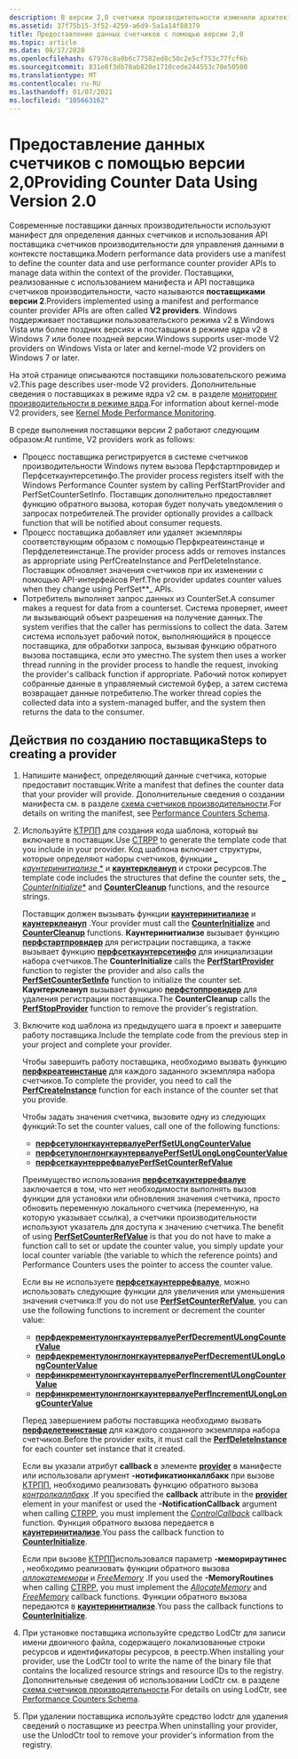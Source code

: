 ```yaml
---
description: В версии 2,0 счетчики производительности изменили архитектуру, чтобы упростить процесс предоставления данных счетчиков потребителям.
ms.assetid: 37f75b15-3f52-4259-a6d9-5a1a14f88379
title: Предоставление данных счетчиков с помощью версии 2,0
ms.topic: article
ms.date: 08/17/2020
ms.openlocfilehash: 67976c8a0b6c77582ed8c50c2e5cf753c77fcf6b
ms.sourcegitcommit: 831e8f3db78ab820e1710cede244553c70e50500
ms.translationtype: MT
ms.contentlocale: ru-RU
ms.lasthandoff: 01/07/2021
ms.locfileid: "105663162"
---
```

# <a name="providing-counter-data-using-version-20"></a><span data-ttu-id="30487-103">Предоставление данных счетчиков с помощью версии 2,0</span><span class="sxs-lookup"><span data-stu-id="30487-103">Providing Counter Data Using Version 2.0</span></span>

<span data-ttu-id="30487-104">Современные поставщики данных производительности используют манифест для определения данных счетчиков и использования API поставщика счетчиков производительности для управления данными в контексте поставщика.</span><span class="sxs-lookup"><span data-stu-id="30487-104">Modern performance data providers use a manifest to define the counter data and use performance counter provider APIs to manage data within the context of the provider.</span></span> <span data-ttu-id="30487-105">Поставщики, реализованные с использованием манифеста и API поставщика счетчиков производительности, часто называются **поставщиками версии 2**.</span><span class="sxs-lookup"><span data-stu-id="30487-105">Providers implemented using a manifest and performance counter provider APIs are often called **V2 providers**.</span></span> <span data-ttu-id="30487-106">Windows поддерживает поставщики пользовательского режима v2 в Windows Vista или более поздних версиях и поставщики в режиме ядра v2 в Windows 7 или более поздней версии.</span><span class="sxs-lookup"><span data-stu-id="30487-106">Windows supports user-mode V2 providers on Windows Vista or later and kernel-mode V2 providers on Windows 7 or later.</span></span>

<span data-ttu-id="30487-107">На этой странице описываются поставщики пользовательского режима v2.</span><span class="sxs-lookup"><span data-stu-id="30487-107">This page describes user-mode V2 providers.</span></span> <span data-ttu-id="30487-108">Дополнительные сведения о поставщиках в режиме ядра v2 см. в разделе [мониторинг производительности в режиме ядра](/windows-hardware/drivers/devtest/kernel-mode-performance-monitoring).</span><span class="sxs-lookup"><span data-stu-id="30487-108">For information about kernel-mode V2 providers, see [Kernel Mode Performance Monitoring](/windows-hardware/drivers/devtest/kernel-mode-performance-monitoring).</span></span>

<span data-ttu-id="30487-109">В среде выполнения поставщики версии 2 работают следующим образом:</span><span class="sxs-lookup"><span data-stu-id="30487-109">At runtime, V2 providers work as follows:</span></span>

- <span data-ttu-id="30487-110">Процесс поставщика регистрируется в системе счетчиков производительности Windows путем вызова Перфстартпровидер и Перфсеткаунтерсетинфо.</span><span class="sxs-lookup"><span data-stu-id="30487-110">The provider process registers itself with the Windows Performance Counter system by calling PerfStartProvider and PerfSetCounterSetInfo.</span></span> <span data-ttu-id="30487-111">Поставщик дополнительно предоставляет функцию обратного вызова, которая будет получать уведомления о запросах потребителей.</span><span class="sxs-lookup"><span data-stu-id="30487-111">The provider optionally provides a callback function that will be notified about consumer requests.</span></span>
- <span data-ttu-id="30487-112">Процесс поставщика добавляет или удаляет экземпляры соответствующим образом с помощью Перфкреатеинстанце и Перфделетеинстанце.</span><span class="sxs-lookup"><span data-stu-id="30487-112">The provider process adds or removes instances as appropriate using PerfCreateInstance and PerfDeleteInstance.</span></span> <span data-ttu-id="30487-113">Поставщик обновляет значения счетчиков при их изменении с помощью API-интерфейсов Perf.</span><span class="sxs-lookup"><span data-stu-id="30487-113">The provider updates counter values when they change using PerfSet\*\*_ APIs.</span></span>
- <span data-ttu-id="30487-114">Потребитель выполняет запрос данных из CounterSet.</span><span class="sxs-lookup"><span data-stu-id="30487-114">A consumer makes a request for data from a counterset.</span></span> <span data-ttu-id="30487-115">Система проверяет, имеет ли вызывающий объект разрешения на получение данных.</span><span class="sxs-lookup"><span data-stu-id="30487-115">The system verifies that the caller has permissions to collect the data.</span></span> <span data-ttu-id="30487-116">Затем система использует рабочий поток, выполняющийся в процессе поставщика, для обработки запроса, вызывая функцию обратного вызова поставщика, если это уместно.</span><span class="sxs-lookup"><span data-stu-id="30487-116">The system then uses a worker thread running in the provider process to handle the request, invoking the provider's callback function if appropriate.</span></span> <span data-ttu-id="30487-117">Рабочий поток копирует собранные данные в управляемый системой буфер, а затем система возвращает данные потребителю.</span><span class="sxs-lookup"><span data-stu-id="30487-117">The worker thread copies the collected data into a system-managed buffer, and the system then returns the data to the consumer.</span></span>

## <a name="steps-to-creating-a-provider"></a><span data-ttu-id="30487-118">Действия по созданию поставщика</span><span class="sxs-lookup"><span data-stu-id="30487-118">Steps to creating a provider</span></span>

1. <span data-ttu-id="30487-119">Напишите манифест, определяющий данные счетчика, которые предоставит поставщик.</span><span class="sxs-lookup"><span data-stu-id="30487-119">Write a manifest that defines the counter data that your provider will provide.</span></span> <span data-ttu-id="30487-120">Дополнительные сведения о создании манифеста см. в разделе [схема счетчиков производительности](performance-counters-schema.md).</span><span class="sxs-lookup"><span data-stu-id="30487-120">For details on writing the manifest, see [Performance Counters Schema](performance-counters-schema.md).</span></span>
2. <span data-ttu-id="30487-121">Используйте [КТРПП](ctrpp.md) для создания кода шаблона, который вы включаете в поставщик.</span><span class="sxs-lookup"><span data-stu-id="30487-121">Use [CTRPP](ctrpp.md) to generate the template code that you include in your provider.</span></span> <span data-ttu-id="30487-122">Код шаблона включает структуры, которые определяют наборы счетчиков, функции [_ *каунтеринитиализе* \*](counterinitialize.md) и [**каунтерклеануп**](countercleanup.md) и строки ресурсов.</span><span class="sxs-lookup"><span data-stu-id="30487-122">The template code includes the structures that define the counter sets, the [_ *CounterInitialize*\*](counterinitialize.md) and [**CounterCleanup**](countercleanup.md) functions, and the resource strings.</span></span>

   <span data-ttu-id="30487-123">Поставщик должен вызывать функции [**каунтеринитиализе**](counterinitialize.md) и [**каунтерклеануп**](countercleanup.md) .</span><span class="sxs-lookup"><span data-stu-id="30487-123">Your provider must call the [**CounterInitialize**](counterinitialize.md) and [**CounterCleanup**](countercleanup.md) functions.</span></span> <span data-ttu-id="30487-124">**Каунтеринитиализе** вызывает функцию [**перфстартпровидер**](/windows/desktop/api/Perflib/nf-perflib-perfstartprovider) для регистрации поставщика, а также вызывает функцию [**перфсеткаунтерсетинфо**](/windows/desktop/api/Perflib/nf-perflib-perfsetcountersetinfo) для инициализации набора счетчиков.</span><span class="sxs-lookup"><span data-stu-id="30487-124">The **CounterInitialize** calls the [**PerfStartProvider**](/windows/desktop/api/Perflib/nf-perflib-perfstartprovider) function to register the provider and also calls the [**PerfSetCounterSetInfo**](/windows/desktop/api/Perflib/nf-perflib-perfsetcountersetinfo) function to initialize the counter set.</span></span> <span data-ttu-id="30487-125">**Каунтерклеануп** вызывает функцию [**перфстоппровидер**](/windows/desktop/api/Perflib/nf-perflib-perfstopprovider) для удаления регистрации поставщика.</span><span class="sxs-lookup"><span data-stu-id="30487-125">The **CounterCleanup** calls the [**PerfStopProvider**](/windows/desktop/api/Perflib/nf-perflib-perfstopprovider) function to remove the provider's registration.</span></span>

3. <span data-ttu-id="30487-126">Включите код шаблона из предыдущего шага в проект и завершите работу поставщика.</span><span class="sxs-lookup"><span data-stu-id="30487-126">Include the template code from the previous step in your project and complete your provider.</span></span>

   <span data-ttu-id="30487-127">Чтобы завершить работу поставщика, необходимо вызвать функцию [**перфкреатеинстанце**](/windows/desktop/api/Perflib/nf-perflib-perfcreateinstance) для каждого заданного экземпляра набора счетчиков.</span><span class="sxs-lookup"><span data-stu-id="30487-127">To complete the provider, you need to call the [**PerfCreateInstance**](/windows/desktop/api/Perflib/nf-perflib-perfcreateinstance) function for each instance of the counter set that you provide.</span></span>

   <span data-ttu-id="30487-128">Чтобы задать значения счетчика, вызовите одну из следующих функций:</span><span class="sxs-lookup"><span data-stu-id="30487-128">To set the counter values, call one of the following functions:</span></span>

   - [<span data-ttu-id="30487-129">**перфсетулонгкаунтервалуе**</span><span class="sxs-lookup"><span data-stu-id="30487-129">**PerfSetULongCounterValue**</span></span>](/windows/desktop/api/Perflib/nf-perflib-perfsetulongcountervalue)
   - [<span data-ttu-id="30487-130">**перфсетулонглонгкаунтервалуе**</span><span class="sxs-lookup"><span data-stu-id="30487-130">**PerfSetULongLongCounterValue**</span></span>](/windows/desktop/api/Perflib/nf-perflib-perfsetulonglongcountervalue)
   - [<span data-ttu-id="30487-131">**перфсеткаунтеррефвалуе**</span><span class="sxs-lookup"><span data-stu-id="30487-131">**PerfSetCounterRefValue**</span></span>](/windows/desktop/api/Perflib/nf-perflib-perfsetcounterrefvalue)

   <span data-ttu-id="30487-132">Преимущество использования [**перфсеткаунтеррефвалуе**](/windows/desktop/api/Perflib/nf-perflib-perfsetcounterrefvalue) заключается в том, что нет необходимости выполнять вызов функции для установки или обновления значения счетчика, просто обновить переменную локального счетчика (переменную, на которую указывает ссылка), а счетчики производительности используют указатель для доступа к значению счетчика.</span><span class="sxs-lookup"><span data-stu-id="30487-132">The benefit of using [**PerfSetCounterRefValue**](/windows/desktop/api/Perflib/nf-perflib-perfsetcounterrefvalue) is that you do not have to make a function call to set or update the counter value, you simply update your local counter variable (the variable to which the reference points) and Performance Counters uses the pointer to access the counter value.</span></span>

   <span data-ttu-id="30487-133">Если вы не используете [**перфсеткаунтеррефвалуе**](/windows/desktop/api/Perflib/nf-perflib-perfsetcounterrefvalue), можно использовать следующие функции для увеличения или уменьшения значения счетчика:</span><span class="sxs-lookup"><span data-stu-id="30487-133">If you do not use [**PerfSetCounterRefValue**](/windows/desktop/api/Perflib/nf-perflib-perfsetcounterrefvalue), you can use the following functions to increment or decrement the counter value:</span></span>

   - [<span data-ttu-id="30487-134">**перфдекрементулонгкаунтервалуе**</span><span class="sxs-lookup"><span data-stu-id="30487-134">**PerfDecrementULongCounterValue**</span></span>](/windows/desktop/api/Perflib/nf-perflib-perfdecrementulongcountervalue)
   - [<span data-ttu-id="30487-135">**перфдекрементулонглонгкаунтервалуе**</span><span class="sxs-lookup"><span data-stu-id="30487-135">**PerfDecrementULongLongCounterValue**</span></span>](/windows/desktop/api/Perflib/nf-perflib-perfdecrementulonglongcountervalue)
   - [<span data-ttu-id="30487-136">**перфинкрементулонгкаунтервалуе**</span><span class="sxs-lookup"><span data-stu-id="30487-136">**PerfIncrementULongCounterValue**</span></span>](/windows/desktop/api/Perflib/nf-perflib-perfincrementulongcountervalue)
   - [<span data-ttu-id="30487-137">**перфинкрементулонглонгкаунтервалуе**</span><span class="sxs-lookup"><span data-stu-id="30487-137">**PerfIncrementULongLongCounterValue**</span></span>](/windows/desktop/api/Perflib/nf-perflib-perfincrementulonglongcountervalue)

   <span data-ttu-id="30487-138">Перед завершением работы поставщика необходимо вызвать [**перфделетеинстанце**](/windows/desktop/api/Perflib/nf-perflib-perfdeleteinstance) для каждого созданного экземпляра набора счетчиков.</span><span class="sxs-lookup"><span data-stu-id="30487-138">Before the provider exits, it must call the [**PerfDeleteInstance**](/windows/desktop/api/Perflib/nf-perflib-perfdeleteinstance) for each counter set instance that it created.</span></span>

   <span data-ttu-id="30487-139">Если вы указали атрибут **callback** в элементе [**provider**](/windows/desktop/PerfCtrs/performance-counters-provider--counters--element) в манифесте или использовали аргумент **-нотификатионкаллбакк** при вызове [КТРПП](ctrpp.md), необходимо реализовать функцию обратного вызова [*контролкаллбакк*](/windows/desktop/api/Perflib/nc-perflib-perflibrequest) .</span><span class="sxs-lookup"><span data-stu-id="30487-139">If you specified the **callback** attribute in the [**provider**](/windows/desktop/PerfCtrs/performance-counters-provider--counters--element) element in your manifest or used the **-NotificationCallback** argument when calling [CTRPP](ctrpp.md), you must implement the [*ControlCallback*](/windows/desktop/api/Perflib/nc-perflib-perflibrequest) callback function.</span></span> <span data-ttu-id="30487-140">Функция обратного вызова передается в [**каунтеринитиализе**](counterinitialize.md).</span><span class="sxs-lookup"><span data-stu-id="30487-140">You pass the callback function to [**CounterInitialize**](counterinitialize.md).</span></span>

   <span data-ttu-id="30487-141">Если при вызове [КТРПП](ctrpp.md)использовался параметр **-меморираутинес** , необходимо реализовать функции обратного вызова [*аллокатемемори*](/windows/desktop/api/Perflib/nc-perflib-perf_mem_alloc) и [*FreeMemory*](/windows/desktop/api/Perflib/nc-perflib-perf_mem_free) .</span><span class="sxs-lookup"><span data-stu-id="30487-141">If you used the **-MemoryRoutines** when calling [CTRPP](ctrpp.md), you must implement the [*AllocateMemory*](/windows/desktop/api/Perflib/nc-perflib-perf_mem_alloc) and [*FreeMemory*](/windows/desktop/api/Perflib/nc-perflib-perf_mem_free) callback functions.</span></span> <span data-ttu-id="30487-142">Функции обратного вызова передаются в [**каунтеринитиализе**](counterinitialize.md).</span><span class="sxs-lookup"><span data-stu-id="30487-142">You pass the callback functions to [**CounterInitialize**](counterinitialize.md).</span></span>

4. <span data-ttu-id="30487-143">При установке поставщика используйте средство LodCtr для записи имени двоичного файла, содержащего локализованные строки ресурсов и идентификаторы ресурсов, в реестр.</span><span class="sxs-lookup"><span data-stu-id="30487-143">When installing your provider, use the LodCtr tool to write the name of the binary file that contains the localized resource strings and resource IDs to the registry.</span></span> <span data-ttu-id="30487-144">Дополнительные сведения об использовании LodCtr см. в разделе [схема счетчиков производительности](performance-counters-schema.md).</span><span class="sxs-lookup"><span data-stu-id="30487-144">For details on using LodCtr, see [Performance Counters Schema](performance-counters-schema.md).</span></span>

5. <span data-ttu-id="30487-145">При удалении поставщика используйте средство lodctr для удаления сведений о поставщике из реестра.</span><span class="sxs-lookup"><span data-stu-id="30487-145">When uninstalling your provider, use the UnlodCtr tool to remove your provider's information from the registry.</span></span>
